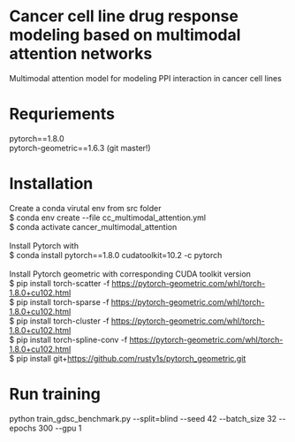 # Cancer cell line drug response modeling based on multimodal attention networks
Multimodal attention model for modeling PPI interaction in cancer cell lines<br/>

# Requriements
pytorch==1.8.0 <br/>
pytorch-geometric==1.6.3 (git master!)<br/>

# Installation
Create a conda virutal env from src folder <br/>
$ conda env create --file cc_multimodal_attention.yml <br/>
$ conda activate cancer_multimodal_attention <br/>
<br/>
Install Pytorch with <br/>
$ conda install pytorch==1.8.0 cudatoolkit=10.2 -c pytorch <br/>
<br/>
Install Pytorch geometric with corresponding CUDA toolkit version<br/>
$ pip install torch-scatter -f https://pytorch-geometric.com/whl/torch-1.8.0+cu102.html <br/>
$ pip install torch-sparse -f https://pytorch-geometric.com/whl/torch-1.8.0+cu102.html <br/>
$ pip install torch-cluster -f https://pytorch-geometric.com/whl/torch-1.8.0+cu102.html <br/>
$ pip install torch-spline-conv -f https://pytorch-geometric.com/whl/torch-1.8.0+cu102.html <br/>
$ pip install git+https://github.com/rusty1s/pytorch_geometric.git <br/>

# Run training
python train_gdsc_benchmark.py --split=blind --seed 42 --batch_size 32 --epochs 300 --gpu 1 <br />
